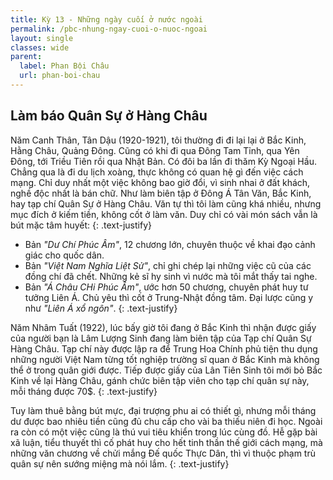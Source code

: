 ```yaml
---
title: Kỳ 13 - Những ngày cuối ở nước ngoài
permalink: /pbc-nhung-ngay-cuoi-o-nuoc-ngoai
layout: single
classes: wide
parent:
  label: Phan Bội Châu
  url: phan-boi-chau
---
```


## Làm báo Quân Sự ở Hàng Châu
Năm Canh Thân, Tân Dậu (1920-1921), tôi thường đi đi lại lại ở Bắc Kinh, Hằng Châu, Quảng Đông. Cũng có khi đi qua Đông Tam Tỉnh, qua Yên Đông, tới Triều Tiên rồi qua Nhật Bản. Có đôi ba lần đi thăm Kỳ Ngoại Hầu. Chẳng qua là đi du lịch xoàng, thực không có quan hệ gì đến việc cách mạng. Chỉ duy nhất một việc không bao giờ đổi, vì sinh nhai ở đất khách, nghề độc nhất là bán chữ. Như làm biên tập ở Đông Á Tân Văn, Bắc Kinh, hay tạp chí Quân Sự ở Hàng Châu. Văn tự thì tôi làm cũng khá nhiều, nhưng mục đích ở kiếm tiền, không cốt ở làm văn. Duy chỉ có vài món sách vẫn là bút mặc tâm huyết:
{: .text-justify}

- Bản *"Dư Chí Phúc Âm"*, 12 chương lớn, chuyên thuộc về khai đạo cảnh giác cho quốc dân.
- Bản *"Việt Nam Nghĩa Liệt Sử"*, chỉ ghi chép lại những việc cũ của các đồng chí đã chết. Những kẻ sĩ hy sinh vì nước mà tôi mắt thấy tai nghe.
- Bản *"Á Châu CHi Phúc Âm"*, ước hơn 50 chương, chuyên phát huy tư tưởng Liên Á. Chủ yêu thì cốt ở Trung-Nhật đồng tâm. Đại lược cũng y như *"Liên Á xổ ngôn"*.
{: .text-justify}

Năm Nhâm Tuất (1922), lúc bấy giờ tôi đang ở Bắc Kinh thì nhận được giấy của người bạn là Lâm Lượng Sinh đang làm biên tập của Tạp chí Quân Sự Hàng Châu. Tạp chí này được lập ra để Trung Hoa Chính phủ tiện thu dụng những người Việt Nam từng tốt nghiệp trường sĩ quan ở Bắc Kinh mà không thể ở trong quân giới được. Tiếp được giấy của Lân Tiên Sinh tôi mới bỏ Bắc Kinh về lại Hàng Châu, gánh chức biên tập viên cho tạp chí quân sự này, mỗi tháng được 70$.
{: .text-justify}

Tuy làm thuê bằng bút mực, đại trượng phu ai có thiết gì, nhưng mỗi tháng dư được bao nhiêu tiền cũng đủ chu cấp cho vài ba thiếu niên đi học. Ngoài ra còn có một việc cũng là thú vui tiêu khiển trong lúc cùng đồ. Hễ gặp bài xã luận, tiểu thuyết thì cố phát huy cho hết tinh thần thế giới cách mạng, mà những văn chương về chửi mắng Đế quốc Thực Dân, thì vì thuộc phạm trù quân sự nên sướng miệng mà nói lắm.
{: .text-justify}